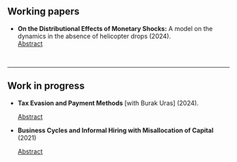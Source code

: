 <!-- RESEARCH CONTENTS -->

<!-- Styling -->
<style> 
a {
    color: var(--link-color);
}

details > summary {
    cursor: pointer;
    color: var(--link-color); /* Example style */
    text-decoration: underline;
    list-style:  none; } 
</style>


<!-- Actual text -->

## Working papers
- **On the Distributional Effects of Monetary Shocks:** A model on the dynamics in the absence of helicopter drops (2024).
    <details class="toggle-link"> <summary> Abstract </summary> This paper investigates the transmission of monetary shocks that are not carried out through helicopter drops of money. I develop a model with a cash-in-advance friction, monopolistic competition, perfect foresight, and rich heterogeneity in productivity across agents. I show that, although there is a unique stationary equilibrium that reflects differences in fundamentals between agents given a certain monetary base, any redistribution of monetary holdings is compatible with a stationary equilibrium if bond contracts are fully enforced. Then, I study the dynamics and convergence properties of an economy starting at the fundamental stationary equilibrium after an MIT monetary shock that redistributes monetary holdings. I begin with an economy without a market for bonds. Next, I allow borrowing to take place. Only in economies with financial frictions, the model confirms Friedman's argument that, in the absence of helicopter drops, the economy should slowly return to a stationary equilibrium that reflects differences in fundamentals. If bonds are present, the economy does not return to the same initial stationary equilibrium allocation if the interest rate reaches its equilibrium value.  Also, some degree of price stickiness can be produced by either 1) a gradual introduction of the new money in the bondless economy due to consumption smoothing, or 2) an urge by indebted agents to lower their prices relative to others to amortize their debt. Finally, financial development improves welfare by allowing for risk sharing and, in the form of higher access to financial markets, by reducing distortions in wealth.  
    </details>


</br>
<hr text-align="center" class="solid" width="100%">

## Work in progress
- **Tax Evasion and Payment Methods** [with Burak Uras] (2024). 
    <details class="toggle-link"> <summary> Abstract </summary> We present a monetary model to investigate tax evasion among heterogeneous sellers and their preferences for payment instruments (cash versus debit). Tax evasion is feasible only if buyers opt for cash transactions. Our framework incorporates: i) bank fees on debit transactions, ii) a probabilistic cost of tax evasion, which rises with seller productivity and the amount of evaded taxes, and iii) potential theft risk for cash held by buyers. Our contribution lies in allowing sellers to differentiate prices based on chosen payment methods, yielding policy-relevant insights. We first show that sellers offer greater discounts for cash transactions when cash revenue significantly impacts tax evasion. Second, equilibrium with multiple payment methods necessitates buyers receiving sufficient compensation via cash discounts to insure for the risk of cash theft. Third, in an equilibrium with multiple payment methods, sellers with the lowest tax evasion costs often opt exclusively for cash. Moreover, our framework illustrates that uncertainty regarding seller types induces buyers to hold liquidity across multiple payment instruments, resulting in an ex-post inefficiency and necessitating policy intervention.  
    </details>

- **Business Cycles and Informal Hiring with Misallocation of Capital** (2021)
    <details class="toggle-link"> <summary> Abstract </summary> The present work presents a model that explores the effects and behavior of informality along the business cycle in an economy characterized by capital misallocation. The intensive margin of informality is modelled through a size-dependent cost function and the extensive margin is modelled by following a dualistic approach to informality. The main results indicate that the intensive margin of informality gives less productive firms a competitive advantage during recessions; the elimination of informality decreases output and, overall, leads to more volatility; and both VAT and payroll taxes lead to intersectorial misallocation, but only the payroll tax leads to misallocation within the formal sector.
    </details>